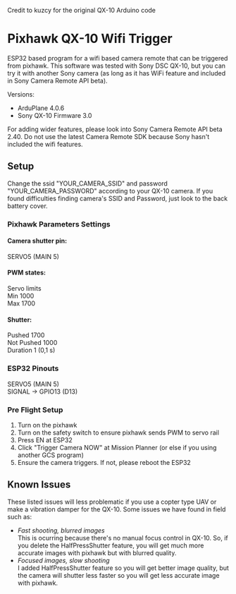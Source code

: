 Credit to kuzcy for the original QX-10 Arduino code  

# Pixhawk QX-10 Wifi Trigger
ESP32 based program for a wifi based camera remote that can be triggered from pixhawk. This software was tested with Sony DSC QX-10, but you can try it with another Sony camera (as long as it has WiFi feature and included in Sony Camera Remote API beta).  

Versions:  
* ArduPlane 4.0.6  
* Sony QX-10 Firmware 3.0  

For adding wider features, please look into Sony Camera Remote API beta 2.40. Do not use the latest Camera Remote SDK because Sony hasn't included the wifi features.  

## Setup ##  
Change the ssid "YOUR_CAMERA_SSID" and password "YOUR_CAMERA_PASSWORD" according to your QX-10 camera. If you found difficulties finding camera's SSID and Password, just look to the back battery cover.

### Pixhawk Parameters Settings ###
#### Camera shutter pin: ###  
SERVO5 (MAIN 5)  

#### PWM states: ####  
Servo limits  
Min 1000  
Max 1700  

#### Shutter: ####  
Pushed 1700  
Not Pushed 1000  
Duration 1 (0,1 s)  

### ESP32 Pinouts ###  
SERVO5 (MAIN 5)  
SIGNAL -> GPIO13 (D13)    

### Pre Flight Setup ###
1. Turn on the pixhawk  
2. Turn on the safety switch to ensure pixhawk sends PWM to servo rail  
3. Press EN at ESP32  
4. Click "Trigger Camera NOW" at Mission Planner (or else if you using another GCS program)  
5. Ensure the camera triggers. If not, please reboot the ESP32

## Known Issues ##  
These listed issues will less problematic if you use a copter type UAV or make a vibration damper for the QX-10. Some issues we have found in field such as:  
* *Fast shooting, blurred images*  
  This is ocurring because there's no manual focus control in QX-10. So, if you delete the HalfPressShutter feature, you will get much more accurate images with pixhawk but with blurred quality.  
* *Focused images, slow shooting*  
  I added HalfPressShutter feature so you will get better image quality, but the camera will shutter less faster so you will get less accurate image with pixhawk.  
